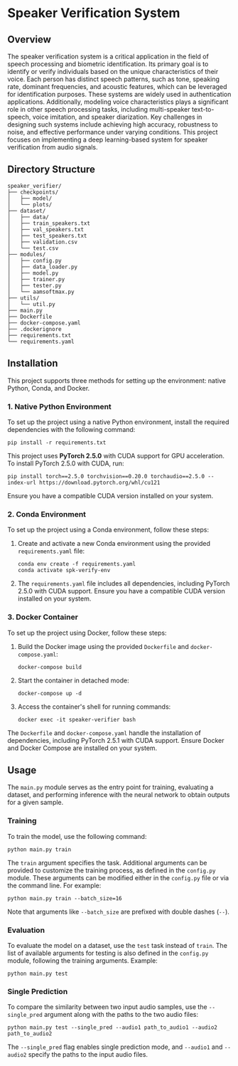 # Speaker Verification System

## Overview
The speaker verification system is a critical application in the field of speech processing and biometric identification. Its primary goal is to identify or verify individuals based on the unique characteristics of their voice. Each person has distinct speech patterns, such as tone, speaking rate, dominant frequencies, and acoustic features, which can be leveraged for identification purposes. These systems are widely used in authentication applications. Additionally, modeling voice characteristics plays a significant role in other speech processing tasks, including multi-speaker text-to-speech, voice imitation, and speaker diarization. Key challenges in designing such systems include achieving high accuracy, robustness to noise, and effective performance under varying conditions. This project focuses on implementing a deep learning-based system for speaker verification from audio signals.

## Directory Structure
```
speaker_verifier/
├── checkpoints/
│   ├── model/
│   └── plots/
├── dataset/
│   ├── data/
│   ├── train_speakers.txt
│   ├── val_speakers.txt
│   ├── test_speakers.txt
│   ├── validation.csv
│   └── test.csv
├── modules/
│   ├── config.py
│   ├── data_loader.py
│   ├── model.py
│   ├── trainer.py
│   ├── tester.py
│   └── aamsoftmax.py
├── utils/
│   └── util.py
├── main.py
├── Dockerfile
├── docker-compose.yaml
├── .dockerignore
├── requirements.txt
└── requirements.yaml
```

## Installation

This project supports three methods for setting up the environment: native Python, Conda, and Docker.

### 1. Native Python Environment
To set up the project using a native Python environment, install the required dependencies with the following command:
```
pip install -r requirements.txt
```
This project uses **PyTorch 2.5.0** with CUDA support for GPU acceleration. To install PyTorch 2.5.0 with CUDA, run:
```
pip install torch==2.5.0 torchvision==0.20.0 torchaudio==2.5.0 --index-url https://download.pytorch.org/whl/cu121
```
Ensure you have a compatible CUDA version installed on your system.

### 2. Conda Environment
To set up the project using a Conda environment, follow these steps:

1. Create and activate a new Conda environment using the provided `requirements.yaml` file:
   ```
   conda env create -f requirements.yaml
   conda activate spk-verify-env
   ```
2. The `requirements.yaml` file includes all dependencies, including PyTorch 2.5.0 with CUDA support. Ensure you have a compatible CUDA version installed on your system.

### 3. Docker Container
To set up the project using Docker, follow these steps:

1. Build the Docker image using the provided `Dockerfile` and `docker-compose.yaml`:
   ```
   docker-compose build
   ```
2. Start the container in detached mode:
   ```
   docker-compose up -d
   ```
3. Access the container's shell for running commands:
   ```
   docker exec -it speaker-verifier bash
   ```
The `Dockerfile` and `docker-compose.yaml` handle the installation of dependencies, including PyTorch 2.5.1 with CUDA support. Ensure Docker and Docker Compose are installed on your system.

## Usage
The `main.py` module serves as the entry point for training, evaluating a dataset, and performing inference with the neural network to obtain outputs for a given sample.

### Training
To train the model, use the following command:
```
python main.py train
```
The `train` argument specifies the task. Additional arguments can be provided to customize the training process, as defined in the `config.py` module. These arguments can be modified either in the `config.py` file or via the command line. For example:
```
python main.py train --batch_size=16
```
Note that arguments like `--batch_size` are prefixed with double dashes (`--`).

### Evaluation
To evaluate the model on a dataset, use the `test` task instead of `train`. The list of available arguments for testing is also defined in the `config.py` module, following the training arguments. Example:
```
python main.py test
```

### Single Prediction
To compare the similarity between two input audio samples, use the `--single_pred` argument along with the paths to the two audio files:
```
python main.py test --single_pred --audio1 path_to_audio1 --audio2 path_to_audio2
```
The `--single_pred` flag enables single prediction mode, and `--audio1` and `--audio2` specify the paths to the input audio files.
